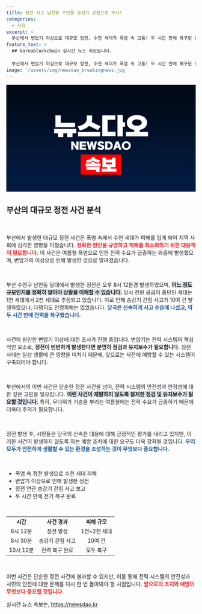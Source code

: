 ```yaml
---
title: 정전 사고 남천동 주민들 승강기 갇힘으로 무사!
categories:
  - 사회
excerpt: >
  부산에서 변압기 이상으로 대규모 정전, 수천 세대가 폭염 속 고통! 두 시간 만에 복구된 현장, 인명피해는 없었으나 승강기 갇힘 사고는 발생. 자세한 원인 조사 중! 클릭하여 더 알아보세요!
feature_text: >
  ## koreablockchain 실시간 뉴스 속보입니다.

  부산에서 변압기 이상으로 대규모 정전, 수천 세대가 폭염 속 고통! 두 시간 만에 복구된 현장, 인명피해는 없었으나 승강기 갇힘 사고는 발생. 자세한 원인 조사 중! 클릭하여 더 알아보세요!
image: '/assets/img/newsdao_breakingnews.jpg'
---
```


<p><img src="/assets/img/newsdao_breakingnews.jpg" alt="koreablockchain 속보" /></p>

<h2 data-ke-size="size26">부산의 대규모 정전 사건 분석</h2>

<p data-ke-size="size16">&nbsp;</p>

<p>부산에서 발생한 대규모 정전 사건은 폭염 속에서 수천 세대가 피해를 입게 되어 지역 사회에 심각한 영향을 미쳤습니다. <b><span style="color: #ee2323;">정확한 원인을 규명하고 피해를 최소화하기 위한 대응책이 필요합니다.</span></b> 이 사건은 여름철 폭염으로 인한 전력 수요가 급증하는 와중에 발생했으며, 변압기의 이상으로 인해 발생한 것으로 알려졌습니다.</p>

<p data-ke-size="size16">&nbsp;</p>

<p>부산 수영구 남천동 일대에서 발생한 정전은 오후 8시 12분경 발생하였으며, <b><span style="background-color: #21538527;">어느 정도 규모인지를 정확히 알아야 상황을 이해할 수 있습니다.</span></b> 당시 전원 공급이 중단된 세대는 1천 세대에서 2천 세대로 추정되고 있습니다. 이로 인해 승강기 갇힘 사고가 10여 건 발생하였으나, 다행히도 인명피해는 없었습니다. <b><span style="color: #1a5490;">당국은 신속하게 사고 수습에 나섰고, 약 두 시간 만에 전력을 복구했습니다.</span></b></p>

<p data-ke-size="size16">&nbsp;</p>

<p>사건의 원인인 변압기 이상에 대한 조사가 진행 중입니다. 변압기는 전력 시스템의 핵심적인 요소로, <b><span style="ee2323;">정전이 빈번하게 발생한다면 분명히 점검과 유지보수가 필요합니다.</span></b> 정전 사태는 일상 생활에 큰 영향을 미치기 때문에, 앞으로는 사전에 예방할 수 있는 시스템이 구축되어야 합니다.</p>

<p data-ke-size="size16">&nbsp;</p>

<p>부산에서의 이번 사건은 단순한 정전 사건을 넘어, 전력 시스템의 안전성과 안정성에 대한 깊은 고민을 일으킵니다. <b><span style="background-color: #21538527;">이런 사건이 재발하지 않도록 철저한 점검 및 유지보수가 필요할 것입니다.</span></b> 특히, 무더위가 기승을 부리는 여름철에는 전력 수요가 급증하기 때문에 더욱더 주의가 필요합니다. </p>

<p data-ke-size="size16">&nbsp;</p>

<p>정전 발생 후, 시민들은 당국의 신속한 대응에 대해 긍정적인 평가를 내리고 있지만, 이러한 사건이 발생하지 않도록 하는 예방 조치에 대한 요구도 더욱 강화될 것입니다. <b><span style="color: #1a5490;">우리 모두가 안전하게 생활할 수 있는 환경을 조성하는 것이 무엇보다 중요합니다.</span></b></p>

<p data-ke-size="size16">&nbsp;</p>

<ul>
  <li>폭염 속 정전 발생으로 수천 세대 피해</li>
  <li>변압기 이상으로 인해 발생한 정전</li>
  <li>정전 연관 승강기 갇힘 사고 보고</li>
  <li>두 시간 만에 전기 복구 완료</li>
</ul>

<p data-ke-size="size16">&nbsp;</p>

<table style="width:100%; border-collapse: collapse;">
  <tr>
    <td style="text-align: center; height: 17px;"><b>시간</b></td>
    <td style="text-align: center; height: 17px;"><b>사건 경과</b></td>
    <td style="text-align: center; height: 17px;"><b>피해 규모</b></td>
  </tr>
  <tr>
    <td style="text-align: center; height: 17px;">8시 12분</td>
    <td style="text-align: center; height: 17px;">정전 발생</td>
    <td style="text-align: center; height: 17px;">1천~2천 세대</td>
  </tr>
  <tr>
    <td style="text-align: center; height: 17px;">8시 30분</td>
    <td style="text-align: center; height: 17px;">승강기 갇힘 사고</td>
    <td style="text-align: center; height: 17px;">10여 건</td>
  </tr>
  <tr>
    <td style="text-align: center; height: 17px;">10시 12분</td>
    <td style="text-align: center; height: 17px;">전력 복구 완료</td>
    <td style="text-align: center; height: 17px;">모두 복구</td>
  </tr>
</table>

<p data-ke-size="size16">&nbsp;</p>

<p>이번 사건은 단순한 정전 사건에 불과할 수 있지만, 이를 통해 전력 시스템의 안전성과 시민의 안전에 대한 문제를 다시 한 번 돌아봐야 할 시점입니다. <b><span style="color: #ee2323;">앞으로의 조치와 예방이 무엇보다 중요할 것입니다.</span></b></p>
실시간 뉴스 속보는, <a href="https://newsdao.kr" rel="dofollow">https://newsdao.kr</a>


